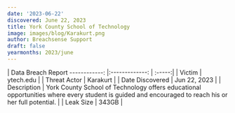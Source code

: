 ```yaml
---
date: '2023-06-22'
discovered: June 22, 2023
title: York County School of Technology
image: images/blog/Karakurt.png
author: Breachsense Support
draft: false
yearmonths: 2023/june
---
```



| Data Breach Report
------------:     |:-------------:    | :-----:|
| Victim      | ytech.edu      | 
| Threat Actor      |  Karakurt     | 
| Date Discovered      | Jun 22, 2023      | 
| Description      | York County School of Technology offers educational opportunities where every student is guided and encouraged to reach his or her full potential.      | 
| Leak Size      | 343GB      | 

